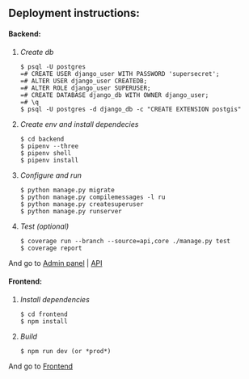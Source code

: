 Deployment instructions:
-------------------------
#### Backend:
1. *Create db*
    ```
    $ psql -U postgres
    =# CREATE USER django_user WITH PASSWORD 'supersecret';
    =# ALTER USER django_user CREATEDB;
    =# ALTER ROLE django_user SUPERUSER;
    =# CREATE DATABASE django_db WITH OWNER django_user;
    =# \q
    $ psql -U postgres -d django_db -c "CREATE EXTENSION postgis"
    ```

2. *Create env and install dependecies*
    ```
    $ cd backend
    $ pipenv --three
    $ pipenv shell
    $ pipenv install
    ```
    
3. *Configure and run*
    ```
    $ python manage.py migrate
    $ python manage.py compilemessages -l ru
    $ python manage.py createsuperuser
    $ python manage.py runserver
    ```

4. *Test (optional)*
    ```
    $ coverage run --branch --source=api,core ./manage.py test
    $ coverage report
    ```

And go to [Admin panel](http://127.0.0.1:8000/admin) | [API](http://127.0.0.1:8000/api)

#### Frontend:
1. *Install dependencies*
    ```
    $ cd frontend
    $ npm install
    ```
2. *Build*
    ```
    $ npm run dev (or *prod*)
    ```

And go to [Frontend](http://127.0.0.1:8000/)
